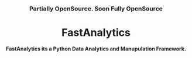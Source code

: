 <h3 align="center">Partially OpenSource. Soon Fully OpenSource</h3>


<h1 align="center">FastAnalytics</h1>


<div align='center'>

**FastAnalytics its a Python Data Analytics and Manupulation Framework.**

</div>
